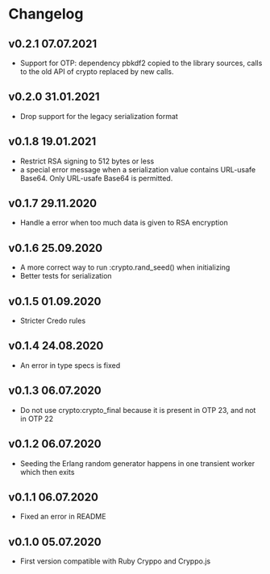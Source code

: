 # Changelog

## v0.2.1 07.07.2021

- Support for OTP: dependency pbkdf2 copied to the library sources,
  calls to the old API of crypto replaced by new calls.

## v0.2.0 31.01.2021

- Drop support for the legacy serialization format

## v0.1.8 19.01.2021

- Restrict RSA signing to 512 bytes or less
- a special error message when a serialization value contains URL-usafe Base64.
  Only URL-usafe Base64 is permitted.

## v0.1.7 29.11.2020

- Handle a error when too much data is given to RSA encryption

## v0.1.6 25.09.2020

- A more correct way to run :crypto.rand_seed() when initializing
- Better tests for serialization

## v0.1.5 01.09.2020

- Stricter Credo rules

## v0.1.4 24.08.2020

- An error in type specs is fixed

## v0.1.3 06.07.2020

- Do not use crypto:crypto_final because it is present in OTP 23, and not in OTP 22

## v0.1.2 06.07.2020

- Seeding the Erlang random generator happens in one transient worker which then exits

## v0.1.1 06.07.2020

- Fixed an error in README

## v0.1.0 05.07.2020

- First version compatible with Ruby Cryppo and Cryppo.js
